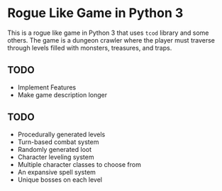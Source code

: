 # Rogue Like Game in Python 3

This is a rogue like game in Python 3 that uses `tcod` library and some others. The game is a dungeon crawler where the player must traverse through levels filled with monsters, treasures, and traps. 

## TODO
- Implement Features
- Make game description longer

## TODO
- Procedurally generated levels
- Turn-based combat system
- Randomly generated loot
- Character leveling system
- Multiple character classes to choose from
- An expansive spell system 
- Unique bosses on each level
